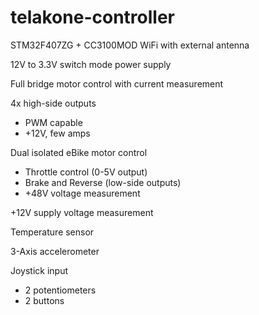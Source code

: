 telakone-controller
===================

STM32F407ZG + CC3100MOD WiFi with external antenna

12V to 3.3V switch mode power supply

Full bridge motor control with current measurement

4x high-side outputs
* PWM capable
* +12V, few amps

Dual isolated eBike motor control
* Throttle control (0-5V output)
* Brake and Reverse (low-side outputs)
* +48V voltage measurement

+12V supply voltage measurement

Temperature sensor

3-Axis accelerometer

Joystick input
* 2 potentiometers
* 2 buttons
